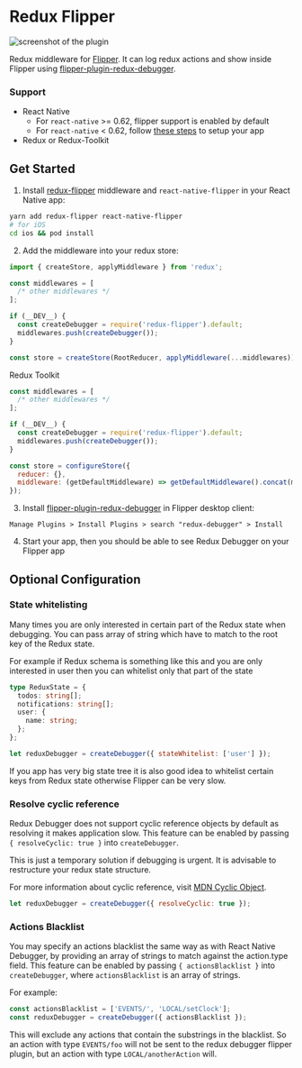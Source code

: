 # Redux Flipper

![screenshot of the plugin](https://i.imgur.com/blqn8oT.png)

Redux middleware for [Flipper](https://fbflipper.com/). It can log redux actions and show inside Flipper using [flipper-plugin-redux-debugger](https://github.com/jk-gan/flipper-plugin-redux-debugger).

### Support

- React Native
  - For `react-native` >= 0.62, flipper support is enabled by default
  - For `react-native` < 0.62, follow [these steps](https://fbflipper.com/docs/getting-started/react-native.html#manual-setup) to setup your app
- Redux or Redux-Toolkit

## Get Started

1. Install [redux-flipper](https://github.com/jk-gan/redux-flipper) middleware and `react-native-flipper` in your React Native app:

```bash
yarn add redux-flipper react-native-flipper
# for iOS
cd ios && pod install
```

2. Add the middleware into your redux store:

```javascript
import { createStore, applyMiddleware } from 'redux';

const middlewares = [
  /* other middlewares */
];

if (__DEV__) {
  const createDebugger = require('redux-flipper').default;
  middlewares.push(createDebugger());
}

const store = createStore(RootReducer, applyMiddleware(...middlewares));
```

Redux Toolkit

```javascript
const middlewares = [
  /* other middlewares */
];

if (__DEV__) {
  const createDebugger = require('redux-flipper').default;
  middlewares.push(createDebugger());
}

const store = configureStore({
  reducer: {},
  middleware: (getDefaultMiddleware) => getDefaultMiddleware().concat(middleware),
});
```

3. Install [flipper-plugin-redux-debugger](https://github.com/jk-gan/flipper-plugin-redux-debugger) in Flipper desktop client:

```
Manage Plugins > Install Plugins > search "redux-debugger" > Install
```

4. Start your app, then you should be able to see Redux Debugger on your Flipper app

## Optional Configuration

### State whitelisting

Many times you are only interested in certain part of the Redux state when debugging. You can pass array of string which have to match to the root key of the Redux state.

For example if Redux schema is something like this and you are only interested in user then you can whitelist only that part of the state

```typescript
type ReduxState = {
  todos: string[];
  notifications: string[];
  user: {
    name: string;
  };
};
```

```javascript
let reduxDebugger = createDebugger({ stateWhitelist: ['user'] });
```

If you app has very big state tree it is also good idea to whitelist certain keys from Redux state otherwise Flipper can be very slow.

### Resolve cyclic reference

Redux Debugger does not support cyclic reference objects by default as resolving it makes application slow. This feature can be enabled by passing `{ resolveCyclic: true }` into `createDebugger`.

This is just a temporary solution if debugging is urgent. It is advisable to restructure your redux state structure.

For more information about cyclic reference, visit [MDN Cyclic Object](https://developer.mozilla.org/en-US/docs/Web/JavaScript/Reference/Errors/Cyclic_object_value).

```javascript
let reduxDebugger = createDebugger({ resolveCyclic: true });
```

### Actions Blacklist

You may specify an actions blacklist the same way as with React Native Debugger, by providing an
array of strings to match against the action.type field.
This feature can be enabled by passing `{ actionsBlacklist }` into `createDebugger`,
where `actionsBlacklist` is an array of strings.

For example:

```javascript
const actionsBlacklist = ['EVENTS/', 'LOCAL/setClock'];
const reduxDebugger = createDebugger({ actionsBlacklist });
```

This will exclude any actions that contain the substrings in the blacklist. So an action with type
`EVENTS/foo` will not be sent to the redux debugger flipper plugin, but an action with type
`LOCAL/anotherAction` will.
